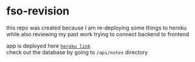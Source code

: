 # fso-revision
this repo was created because I am re-deploying some things to heroku </br>
while also reviewing my past work trying to connect backend to frontend</br>

app is deployed here [`heroku link`](https://sheltered-anchorage-42757.herokuapp.com/) </br>
check out the database by going to `/api/notes` directory
